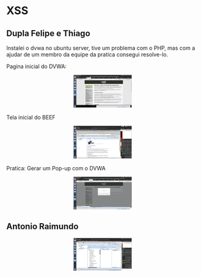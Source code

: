 # XSS 

## Dupla Felipe e Thiago

Instalei o dvwa no ubuntu server, tive um problema com o PHP, mas com a ajudar de um membro da equipe da pratica consegui resolve-lo.

Pagina inicial do DVWA:

<div align="center"><img src="img/xss01.png" alt="" style="width:80; height:85px;"/></div>

Tela inicial do BEEF

<div align="center"><img src="img/xss02.png" alt="" style="width:80; height:85px;"/></div>

Pratica: Gerar um Pop-up com o DVWA
<div align="center"><img src="img/xss04.png" alt="" style="width:80; height:85px;"/></div>

## Antonio Raimundo

<div align="center"><img src="img/xss03.png" alt="" style="width:80; height:85px;"/></div>
